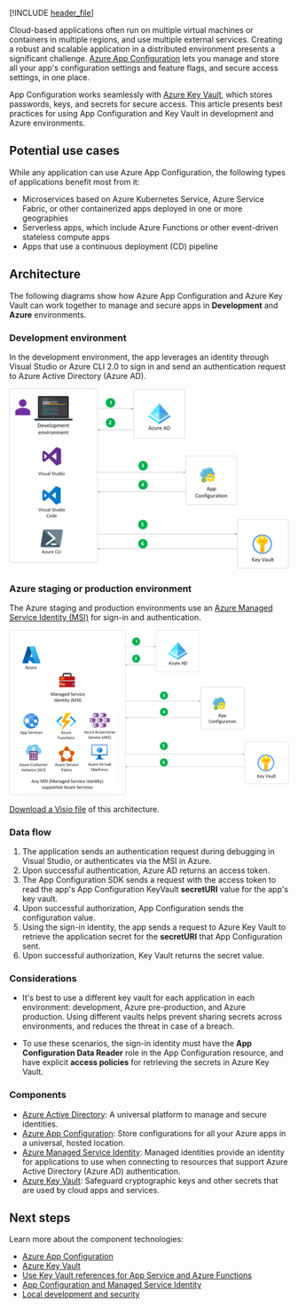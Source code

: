 [!INCLUDE [header_file](../../../includes/sol-idea-header.md)]

Cloud-based applications often run on multiple virtual machines or containers in multiple regions, and use multiple external services. Creating a robust and scalable application in a distributed environment presents a significant challenge. [Azure App Configuration](/azure/azure-app-configuration/overview) lets you manage and store all your app's configuration settings and feature flags, and secure access settings, in one place.

App Configuration works seamlessly with [Azure Key Vault](https://azure.microsoft.com/services/key-vault/), which stores passwords, keys, and secrets for secure access. This article presents best practices for using App Configuration and Key Vault in development and Azure environments.

## Potential use cases

While any application can use Azure App Configuration, the following types of applications benefit most from it:

- Microservices based on Azure Kubernetes Service, Azure Service Fabric, or other containerized apps deployed in one or more geographies
- Serverless apps, which include Azure Functions or other event-driven stateless compute apps
- Apps that use a continuous deployment (CD) pipeline

## Architecture

The following diagrams show how Azure App Configuration and Azure Key Vault can work together to manage and secure apps in **Development** and **Azure** environments. 

### Development environment

In the development environment, the app leverages an identity through Visual Studio or Azure CLI 2.0 to sign in and send an authentication request to Azure Active Directory (Azure AD). 

![Development environment](../media/appconfig-development.png) 

### Azure staging or production environment

The Azure staging and production environments use an [Azure Managed Service Identity (MSI)](/azure/active-directory/managed-identities-azure-resources/overview) for sign-in and authentication.

![Azure environment](../media/appconfig-azure.png)

[Download a Visio file](https://arch-center.azureedge.net/AppConfig_Development.vsdx) of this architecture.

### Data flow

1. The application sends an authentication request during debugging in Visual Studio, or authenticates via the MSI in Azure.
1. Upon successful authentication, Azure AD returns an access token.
1. The App Configuration SDK sends a request with the access token to read the app's App Configuration KeyVault **secretURI** value for the app's key vault. 
1. Upon successful authorization, App Configuration sends the configuration value. 
1. Using the sign-in identity, the app sends a request to Azure Key Vault to retrieve the application secret for the **secretURI** that App Configuration sent.
1. Upon successful authorization, Key Vault returns the secret value.

### Considerations

- It's best to use a different key vault for each application in each environment: development, Azure pre-production, and Azure production. Using different vaults helps prevent sharing secrets across environments, and reduces the threat in case of a breach. 

- To use these scenarios, the sign-in identity must have the **App Configuration Data Reader** role in the App Configuration resource, and have explicit **access policies** for retrieving the secrets in Azure Key Vault.

### Components

* [Azure Active Directory](https://azure.microsoft.com/services/active-directory): A universal platform to manage and secure identities.
* [Azure App Configuration](https://azure.microsoft.com/services/app-configuration): Store configurations for all your Azure apps in a universal, hosted location.
* [Azure Managed Service Identity](/azure/active-directory/managed-identities-azure-resources): Managed identities provide an identity for applications to use when connecting to resources that support Azure Active Directory (Azure AD) authentication.
* [Azure Key Vault](https://azure.microsoft.com/services/key-vault): Safeguard cryptographic keys and other secrets that are used by cloud apps and services.

## Next steps
Learn more about the component technologies:
- [Azure App Configuration](/azure/azure-app-configuration)
- [Azure Key Vault](/azure/key-vault/general/basic-concepts)
- [Use Key Vault references for App Service and Azure Functions](/azure/app-service/app-service-key-vault-references)
- [App Configuration and Managed Service Identity](/azure/azure-app-configuration/howto-integrate-azure-managed-service-identity?tabs=core2x)
- [Local development and security](/aspnet/core/security/app-secrets?tabs=windows&view=aspnetcore-3.1)
